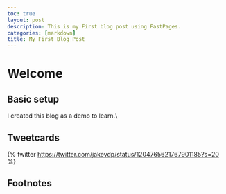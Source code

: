 ```yaml
---
toc: true
layout: post
description: This is my First blog post using FastPages.
categories: [markdown]
title: My First Blog Post
---
```

# Welcome

## Basic setup

I created this blog as a demo to learn.\

## Tweetcards

{% twitter https://twitter.com/jakevdp/status/1204765621767901185?s=20 %}


## Footnotes



[^1]: This is the footnote.

